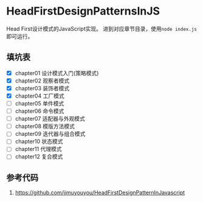 # HeadFirstDesignPatternsInJS
Head First设计模式的JavaScript实现。
进到对应章节目录，使用`node index.js`即可运行。

## 填坑表
- [x] chapter01 设计模式入门(策略模式)
- [x] chapter02 观察者模式
- [x] chapter03 装饰者模式
- [x] chapter04 工厂模式
- [ ] chapter05 单件模式
- [ ] chapter06 命令模式
- [ ] chapter07 适配器与外观模式
- [ ] chapter08 模版方法模式
- [ ] chapter09 迭代器与组合模式
- [ ] chapter10 状态模式
- [ ] chapter11 代理模式
- [ ] chapter12 复合模式

## 参考代码
1. https://github.com/jimuyouyou/HeadFirstDesignPatternInJavascript

